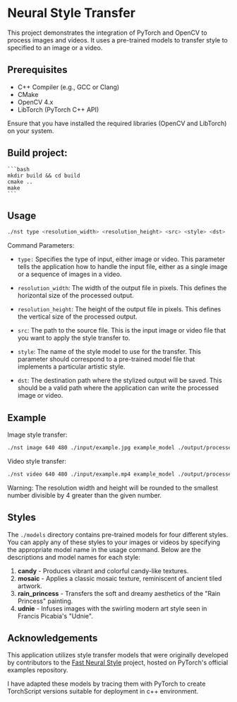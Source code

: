 # Neural Style Transfer
This project demonstrates the integration of PyTorch and OpenCV to process images and videos. It uses a pre-trained models to transfer style to specified to an image or a video.

## Prerequisites
- C++ Compiler (e.g., GCC or Clang)
- CMake
- OpenCV 4.x
- LibTorch (PyTorch C++ API)

Ensure that you have installed the required libraries (OpenCV and LibTorch) on your system.

## Build project:
    ```bash
    mkdir build && cd build
    cmake ..
    make
    ```

## Usage
```bash
./nst type <resolution_width> <resolution_height> <src> <style> <dst>
```

Command Parameters:
- `type:` Specifies the type of input, either image or video. This parameter tells the application how to handle the input file, either as a single image or a sequence of images in a video.

- `resolution_width`: The width of the output file in pixels. This defines the horizontal size of the processed output.

- `resolution_height`: The height of the output file in pixels. This defines the vertical size of the processed output.

- `src`: The path to the source file. This is the input image or video file that you want to apply the style transfer to.

- `style`: The name of the style model to use for the transfer. This parameter should correspond to a pre-trained model file that implements a particular artistic style.

- `dst`: The destination path where the stylized output will be saved. This should be a valid path where the application can write the processed image or video.

## Example
Image style transfer:
```bash
./nst image 640 480 ./input/example.jpg example_model ./output/processed_example.jpg
```

Video style transfer:
```bash
./nst video 640 480 ./input/example.mp4 example_model ./output/processed_example.mp4
```

Warning: The resolution width and height will be rounded to the smallest number divisible by 4 greater than the given number.

## Styles

The `./models` directory contains pre-trained models for four different styles. You can apply any of these styles to your images or videos by specifying the appropriate model name in the usage command. Below are the descriptions and model names for each style:

1. **candy** - Produces vibrant and colorful candy-like textures.
2. **mosaic** - Applies a classic mosaic texture, reminiscent of ancient tiled artwork.
3. **rain_princess** - Transfers the soft and dreamy aesthetics of the "Rain Princess" painting.
4. **udnie** - Infuses images with the swirling modern art style seen in Francis Picabia's "Udnie".

## Acknowledgements
This application utilizes style transfer models that were originally developed by contributors to the [Fast Neural Style](https://github.com/pytorch/examples/tree/main/fast_neural_style) project, hosted on PyTorch's official examples repository.

I have adapted these models by tracing them with PyTorch to create TorchScript versions suitable for deployment in c++ environment.


